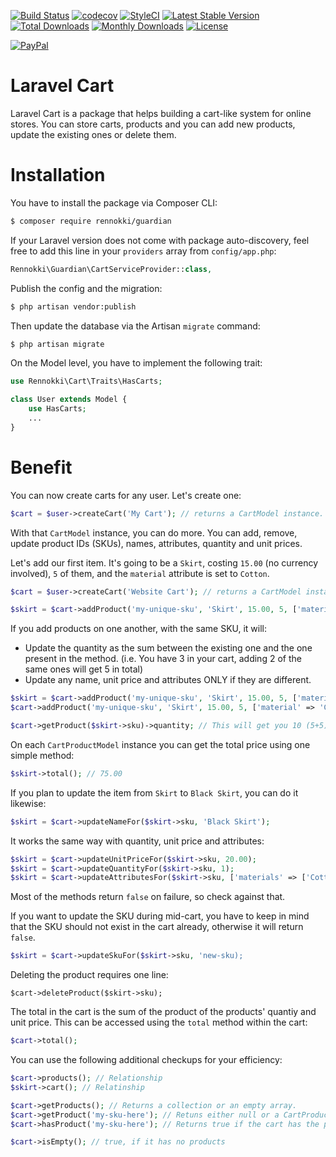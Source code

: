 [![Build Status](https://travis-ci.org/rennokki/cart.svg?branch=master)](https://travis-ci.org/rennokki/cart)
[![codecov](https://codecov.io/gh/rennokki/cart/branch/master/graph/badge.svg)](https://codecov.io/gh/rennokki/cart/branch/master)
[![StyleCI](https://github.styleci.io/repos/136514812/shield?branch=master)](https://github.styleci.io/repos/136514812)
[![Latest Stable Version](https://poser.pugx.org/rennokki/cart/v/stable)](https://packagist.org/packages/rennokki/cart)
[![Total Downloads](https://poser.pugx.org/rennokki/cart/downloads)](https://packagist.org/packages/rennokki/cart)
[![Monthly Downloads](https://poser.pugx.org/rennokki/cart/d/monthly)](https://packagist.org/packages/rennokki/cart)
[![License](https://poser.pugx.org/rennokki/cart/license)](https://packagist.org/packages/rennokki/cart)

[![PayPal](https://img.shields.io/badge/PayPal-donate-blue.svg)](https://paypal.me/rennokki)

# Laravel Cart
Laravel Cart is a package that helps building a cart-like system for online stores. You can store carts, products and you can add new products, update the existing ones or delete them.

# Installation
You have to install the package via Composer CLI:
```bash
$ composer require rennokki/guardian
```

If your Laravel version does not come with package auto-discovery, feel free to add this line in your `providers` array from `config/app.php`:
```php
Rennokki\Guardian\CartServiceProvider::class,
```

Publish the config and the migration:
```bash
$ php artisan vendor:publish
```

Then update the database via the Artisan `migrate` command:
```bash
$ php artisan migrate
```

On the Model level, you have to implement the following trait:
```php
use Rennokki\Cart\Traits\HasCarts;

class User extends Model {
    use HasCarts;
    ...
}
```

# Benefit
You can now create carts for any user. Let's create one:
```php
$cart = $user->createCart('My Cart'); // returns a CartModel instance.
```

With that `CartModel` instance, you can do more. You can add, remove, update product IDs (SKUs), names, attributes, quantity and unit prices.

Let's add our first item. It's going to be a `Skirt`, costing `15.00` (no currency involved), `5` of them, and the `material` attribute is set to `Cotton`.
```php
$cart = $user->createCart('Website Cart'); // returns a CartModel instance.

$skirt = $cart->addProduct('my-unique-sku', 'Skirt', 15.00, 5, ['material' => 'Cotton']); // Returns a CartProductModel instance.
```

If you add products on one another, with the same SKU, it will:
* Update the quantity as the sum between the existing one and the one present in the method. (i.e. You have 3 in your cart, adding 2 of the same ones will get 5 in total)
* Update any name, unit price and attributes ONLY if they are different.
```php
$skirt = $cart->addProduct('my-unique-sku', 'Skirt', 15.00, 5, ['material' => 'Cotton']);
$cart->addProduct('my-unique-sku', 'Skirt', 15.00, 5, ['material' => 'Cotton']);

$cart->getProduct($skirt->sku)->quantity; // This will get you 10 (5+5)
```

On each `CartProductModel` instance you can get the total price using one simple method:
```php
$skirt->total(); // 75.00
```

If you plan to update the item from `Skirt` to `Black Skirt`, you can do it likewise:
```php
$skirt = $cart->updateNameFor($skirt->sku, 'Black Skirt');
```

It works the same way with quantity, unit price and attributes:
```php
$skirt = $cart->updateUnitPriceFor($skirt->sku, 20.00);
$skirt = $cart->updateQuantityFor($skirt->sku, 1);
$skirt = $cart->updateAttributesFor($skirt->sku, ['materials' => ['Cotton', 'Elastan']]);
```

Most of the methods return `false` on failure, so check against that.

If you want to update the SKU during mid-cart, you have to keep in mind that the SKU should not exist in the cart already, otherwise it will return `false`.

```php
$skirt = $cart->updateSkuFor($skirt->sku, 'new-sku);
```

Deleting the product requires one line:
```
$cart->deleteProduct($skirt->sku);
```

The total in the cart is the sum of the product of the products' quantiy and unit price. This can be accessed using the `total` method within the cart:
```php
$cart->total();
```

You can use the following additional checkups for your efficiency:
```php
$cart->products(); // Relationship
$skirt->cart(); // Relatinship

$cart->getProducts(); // Returns a collection or an empty array.
$cart->getProduct('my-sku-here'); // Retuns either null or a CartProductModel instance.
$cart->hasProduct('my-sku-here'); // Returns true if the cart has the product.

$cart->isEmpty(); // true, if it has no products
```